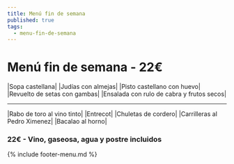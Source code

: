 ```yaml
---
title: Menú fin de semana
published: true
tags:
  - menu-fin-de-semana
---
```


# Menú fin de semana - 22€

|Sopa castellana|
|Judías con almejas|
|Pisto castellano con huevo|
|Revuelto de setas con gambas|
|Ensalada con rulo de cabra y frutos secos|

------

|Rabo de toro al vino tinto|
|Entrecot|
|Chuletas de cordero|
|Carrilleras al Pedro Ximenez|
|Bacalao al horno|

### 22€ - Vino, gaseosa, agua y postre incluidos

{% include footer-menu.md %}
